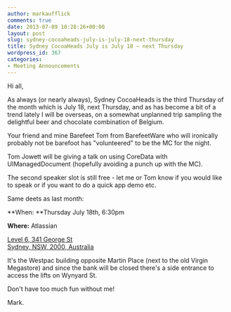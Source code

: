 ```yaml
---
author: markaufflick
comments: true
date: 2013-07-09 10:28:26+00:00
layout: post
slug: sydney-cocoaheads-july-is-july-18-next-thursday
title: Sydney CocoaHeads July is July 18 — next Thursday
wordpress_id: 367
categories:
- Meeting Announcements
---
```


Hi all,




As always (or nearly always), Sydney CocoaHeads is the third Thursday of the month which is July 18, next Thursday, and as has become a bit of a trend lately I will be overseas, on a somewhat unplanned trip sampling the delightful beer and chocolate combination of Belgium.




Your friend and mine Barefeet Tom from BarefeetWare who will ironically probably not be barefoot has "volunteered" to be the MC for the night.




Tom Jowett will be giving a talk on using CoreData with UIManagedDocument (hopefully avoiding a punch up with the MC).




The second speaker slot is still free - let me or Tom know if you would like to speak or if you want to do a quick app demo etc.




Same deets as last month:




**When: **Thursday July 18th, 6:30pm




**Where:** Atlassian




[Level 6, 341 George St](http://goo.gl/Pm0lA)  
[Sydney, NSW, 2000, Australia](http://goo.gl/Pm0lA)




It's the Westpac building opposite Martin Place (next to the old Virgin Megastore) and since the bank will be closed there's a side entrance to access the lifts on Wynyard St.




Don't have too much fun without me!




Mark.
